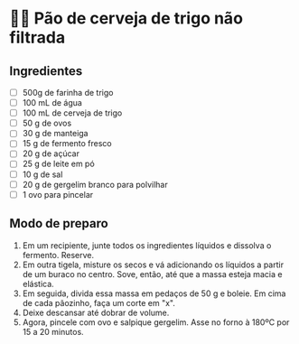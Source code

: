 # 🍞🍺 Pão de cerveja de trigo não filtrada

## Ingredientes

- [ ] 500g de farinha de trigo
- [ ] 100 mL de água
- [ ] 100 mL de cerveja de trigo
- [ ] 50 g de ovos
- [ ] 30 g de manteiga
- [ ] 15 g de fermento fresco
- [ ] 20 g de açúcar
- [ ] 25 g de leite em pó
- [ ] 10 g de sal
- [ ] 20 g de gergelim branco para polvilhar
- [ ] 1 ovo para pincelar

## Modo de preparo

1. Em um recipiente, junte todos os ingredientes líquidos e dissolva o fermento. Reserve.
1. Em outra tigela, misture os secos e vá adicionando os líquidos a partir de um buraco no centro. Sove, então, até que a massa esteja macia e elástica.
1. Em seguida, divida essa massa em pedaços de 50 g e boleie. Em cima de cada pãozinho, faça um corte em "x".
1. Deixe descansar até dobrar de volume.
1. Agora, pincele com ovo e salpique gergelim. Asse no forno à 180ºC por 15 a 20 minutos.
